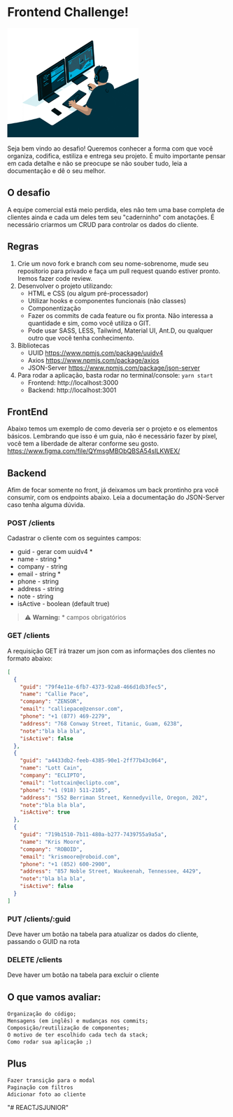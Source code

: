 # Frontend Challenge!
<img src="https://github.com/GustavoRochaSantos/GustavoRochaSantos/blob/main/developer.gif" width="300" height="250">

Seja bem vindo ao desafio! Queremos conhecer a forma com que você organiza, codifica, estiliza e entrega seu projeto. É muito importante pensar em cada detalhe e não se preocupe se não souber tudo, leia a documentação e dê o seu melhor.

## O desafio
A equipe comercial está meio perdida, eles não tem uma base completa de clientes ainda e cada um deles tem seu "caderninho" com anotações. É necessário criarmos um CRUD para controlar os dados do cliente.

## Regras
1. Crie um novo fork e branch com seu nome-sobrenome, mude seu repositorio para privado e faça um pull request quando estiver pronto. Iremos fazer code review.
2. Desenvolver o projeto utilizando:
    - HTML e CSS (ou algum pré-processador)
    - Utilizar hooks e componentes funcionais (não classes)
    - Componentização
    - Fazer os commits de cada feature ou fix pronta. Não interessa a quantidade e sim, como você utiliza o GIT.
    - Pode usar SASS, LESS, Tailwind, Material UI, Ant.D, ou qualquer outro que você tenha conhecimento.
3. Bibliotecas
    - UUID https://www.npmjs.com/package/uuidv4
    - Axios https://www.npmjs.com/package/axios
    - JSON-Server https://www.npmjs.com/package/json-server
4. Para rodar a aplicação, basta rodar no terminal/console: ```yarn start```
    - Frontend: http://localhost:3000  
    - Backend: http://localhost:3001
## FrontEnd
Abaixo temos um exemplo de como deveria ser o projeto e os elementos básicos. Lembrando que isso é um guia, não é necessário fazer by pixel, você tem a liberdade de alterar conforme seu gosto.
https://www.figma.com/file/QYmsgMBObQBSA54sILKWEX/

## Backend
Afim de focar somente no front, já deixamos um back prontinho pra você consumir, com os endpoints abaixo. Leia a documentação do JSON-Server caso tenha alguma dúvida.

### POST /clients
Cadastrar o cliente com os seguintes campos:
- guid - gerar com uuidv4 *
- name - string * 
- company - string
- email - string *
- phone - string
- address - string
- note - string
- isActive - boolean (default true)

> :warning: **Warning:** \* campos obrigatórios

### GET /clients
A requisição GET irá trazer um json com as informações dos clientes no formato abaixo: 
```json
[
  {
    "guid": "79f4e11e-6fb7-4373-92a8-466d1db3fec5",
    "name": "Callie Pace",
    "company": "ZENSOR",
    "email": "calliepace@zensor.com",
    "phone": "+1 (877) 469-2279",
    "address": "768 Conway Street, Titanic, Guam, 6238",
    "note":"bla bla bla",
    "isActive": false
  },
  {
    "guid": "a4433db2-feeb-4385-90e1-2ff77b43c064",
    "name": "Lott Cain",
    "company": "ECLIPTO",
    "email": "lottcain@eclipto.com",
    "phone": "+1 (918) 511-2105",
    "address": "552 Berriman Street, Kennedyville, Oregon, 202",
    "note":"bla bla bla",
    "isActive": true
  },
  {
    "guid": "719b1510-7b11-480a-b277-7439755a9a5a",
    "name": "Kris Moore",
    "company": "ROBOID",
    "email": "krismoore@roboid.com",
    "phone": "+1 (852) 600-2900",
    "address": "857 Noble Street, Waukeenah, Tennessee, 4429",
    "note":"bla bla bla",
    "isActive": false
  }
]
```

### PUT /clients/:guid
Deve haver um botão na tabela para atualizar os dados do cliente, passando o GUID na rota

### DELETE /clients
Deve haver um botão na tabela para excluir o cliente

## O que vamos avaliar:
    Organização do código;
    Mensagens (em inglês) e mudanças nos commits;
    Composição/reutilização de componentes;
    O motivo de ter escolhido cada tech da stack;
    Como rodar sua aplicação ;)

## Plus
    Fazer transição para o modal
    Paginação com filtros
    Adicionar foto ao cliente
    
"# REACTJSJUNIOR" 
